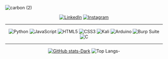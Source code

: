 ![carbon (2)](https://github.com/user-attachments/assets/59e23be0-6ad8-48ce-b3ec-6ecfbb56d0d2)
<div align="center">
  
  <a href="https://www.linkedin.com/in/jpmamededs/">![LinkedIn](https://img.shields.io/badge/linkedin-%230077B5.svg?style=for-the-badge&logo=linkedin&logoColor=white)</a>
  <a href="https://www.instagram.com/jpmamededs/">![Instagram](https://img.shields.io/badge/Instagram-%23E4405F.svg?style=for-the-badge&logo=Instagram&logoColor=white)</a>

</div>

---

<div align="center">
  
![Python](https://img.shields.io/badge/python-3670A0?style=for-the-badge&logo=python&logoColor=ffdd54)
![JavaScript](https://img.shields.io/badge/javascript-%23323330.svg?style=for-the-badge&logo=javascript&logoColor=%23F7DF1E)
![HTML5](https://img.shields.io/badge/html5-%23E34F26.svg?style=for-the-badge&logo=html5&logoColor=white)
![CSS3](https://img.shields.io/badge/css3-%231572B6.svg?style=for-the-badge&logo=css3&logoColor=white)
![Kali](https://img.shields.io/badge/Kali-268BEE?style=for-the-badge&logo=kalilinux&logoColor=white)
![Arduino](https://img.shields.io/badge/Arduino-00979D?style=for-the-badge&logo=Arduino&logoColor=white)
![Burp Suite](https://img.shields.io/badge/Burp%20Suite-FF6633.svg?style=for-the-badge&logo=Burp-Suite&logoColor=white)
![C](https://img.shields.io/badge/C-A8B9CC.svg?style=for-the-badge&logo=C&logoColor=black)

</div>

---

<div align="center">
  
[![GitHub stats-Dark](https://github-readme-stats.vercel.app/api?username=jpmamededs&show_icons=true&theme=dark#gh-dark-mode-only)](https://github.com/jpmamededs/github-readme-stats#gh-dark-mode-only)
![Top Langs-](https://github-readme-stats.vercel.app/api/top-langs/?username=jpmamededs&layout=compact&theme=dark#gh-dark-mode-only)

</div>

